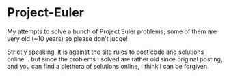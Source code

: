# Project-Euler

My attempts to solve a bunch of Project Euler problems; some of them are very old (~10 years) so please don't judge! 

Strictly speaking, it is against the site rules to post code and solutions online...
but since the problems I solved are rather old since original posting, and you can find a plethora of solutions online, I think I can be forgiven.
